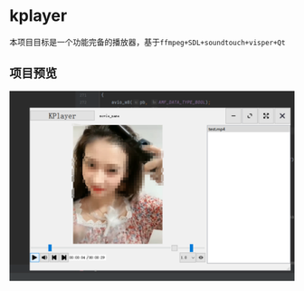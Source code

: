 # kplayer
本项目目标是一个功能完备的播放器，基于`ffmpeg+SDL+soundtouch+visper+Qt`

## 项目预览

![](.//doc//res//play.png)

